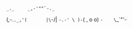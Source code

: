     _._     _,-'""`-._
   (,-.`._,'(       |\`-/|
       `-.-' \ )-`( , o o)
             `-    \`_`"'-
